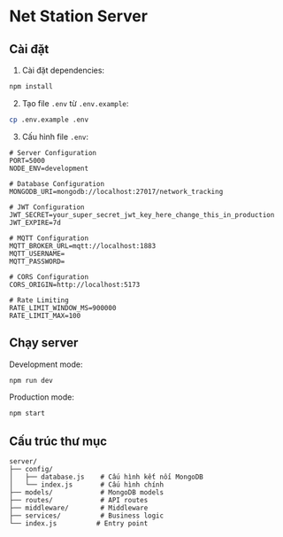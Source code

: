 # Net Station Server

## Cài đặt

1. Cài đặt dependencies:
```bash
npm install
```

2. Tạo file `.env` từ `.env.example`:
```bash
cp .env.example .env
```

3. Cấu hình file `.env`:
```env
# Server Configuration
PORT=5000
NODE_ENV=development

# Database Configuration
MONGODB_URI=mongodb://localhost:27017/network_tracking

# JWT Configuration
JWT_SECRET=your_super_secret_jwt_key_here_change_this_in_production
JWT_EXPIRE=7d

# MQTT Configuration
MQTT_BROKER_URL=mqtt://localhost:1883
MQTT_USERNAME=
MQTT_PASSWORD=

# CORS Configuration
CORS_ORIGIN=http://localhost:5173

# Rate Limiting
RATE_LIMIT_WINDOW_MS=900000
RATE_LIMIT_MAX=100
```

## Chạy server

Development mode:
```bash
npm run dev
```

Production mode:
```bash
npm start
```

## Cấu trúc thư mục

```
server/
├── config/
│   ├── database.js    # Cấu hình kết nối MongoDB
│   └── index.js       # Cấu hình chính
├── models/            # MongoDB models
├── routes/            # API routes
├── middleware/        # Middleware
├── services/          # Business logic
└── index.js          # Entry point
```
